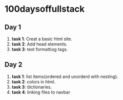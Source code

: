 # 100daysoffullstack


## Day 1

1. **task 1**: Creat a basic html site.
2. **task 2**: Add head elements.
3. **task 3**: text formattiog tags.

## Day 2

1. **task 1**: list items(ordered and unorderd with nesting).
2. **task 2**: colors in html.
3. **task 3**: dictionaries.
4. **task 4**: linking files to navbar
